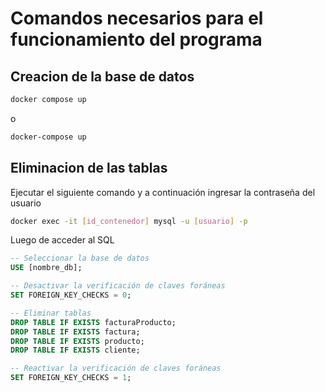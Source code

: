# Comandos necesarios para el funcionamiento del programa
## Creacion de la base de datos
```bash
docker compose up
```
o
```bash
docker-compose up
```

## Eliminacion de las tablas
Ejecutar el siguiente comando y a continuación ingresar la contraseña del usuario
```bash
docker exec -it [id_contenedor] mysql -u [usuario] -p
```
Luego de acceder al SQL
```SQL
-- Seleccionar la base de datos
USE [nombre_db];
```
    
```SQL
-- Desactivar la verificación de claves foráneas
SET FOREIGN_KEY_CHECKS = 0;

-- Eliminar tablas
DROP TABLE IF EXISTS facturaProducto;
DROP TABLE IF EXISTS factura;
DROP TABLE IF EXISTS producto;
DROP TABLE IF EXISTS cliente;

-- Reactivar la verificación de claves foráneas
SET FOREIGN_KEY_CHECKS = 1;
```